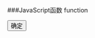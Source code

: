###JavaScript函数  function


<html>
<head>
<script type="text/javascript">    
function hello(name){
    document.write((name + "，你好！"));
}  
</script>
</head>
<body>
<input type="button" onclick="hello('allen.w')" value="确定" />
</body>
</html>
